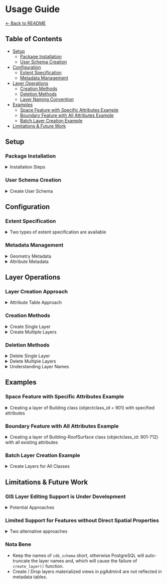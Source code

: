 # Usage Guide
[← Back to README](../README.md)

## Table of Contents
- [Setup](#setup)
  - [Package Installation](#package-installation)
  - [User Schema Creation](#user-schema-creation)
- [Configuration](#configuration)
  - [Extent Specification](#extent-specification)
  - [Metadata Management](#metadata-management)
- [Layer Operations](#layer-operations)
  - [Creation Methods](#creation-methods)
  - [Deletion Methods](#deletion-methods)
  - [Layer Naming Convention](#layer-naming-convention)
- [Examples](#examples)
  - [Space Feature with Specific Attributes Example](#space-feature-with-specific-attributes-example)
  - [Boundary Feature with All Attributes Example](#boundary-feature-with-all-attributes-example)
  - [Batch Layer Creation Example](#batch-layer-creation-example)
- [Limitations & Future Work](#limitations--future-work)

## Setup

### Package Installation
<details>
<summary>Installation Steps</summary>

1. Download and unzip the package of this repository
2. Open pgAdmin4
3. Create new query tool tab
4. Execute all SQL script files in order under the `postgresql` folder
5. Verify successful installation of `qgis_pkg` schema
</details>

### User Schema Creation
<details>
<summary>Create User Schema</summary>

Create a new user schema for storing metadata tables and GIS layers:
  ```sql
  SELECT * FROM qgis_pkg.create_qgis_usr_schema('usr_name');
  ```

The created schema (`qgis_usr_name`) contains 4 tables:
1. **extents**: Stores bounding box geometries for extent selection
2. **feature_geometry_metadata**: Stores metadata of existing feature geometries
3. **feature_attribute_metadata**: Stores metadata of existing feature attributes
4. **layer_metadata**: Stores user choices for generated GIS layers
</details>

## Configuration

### Extent Specification
<details>
<summary>Two types of extent specification are available</summary>

1. **Full Database Extent** (`db_schema` type, default):
    ```sql
    SELECT * FROM qgis_pkg.upsert_extents('usr_schema', 'cdb_schema');
    ```

2. **Custom Extent** (`m_view` type):
    ```sql
    SELECT * FROM qgis_pkg.upsert_extents(
        'usr_schema', 
        'cdb_schema', 
        'm_view', 
        ST_MakeEnvelope(232320, 480620, 232615, 481025, 28992)
    );
    ```

The extent type determines the bounding boxes used for:
- Checking existing feature geometries
- Checking existing attributes
- Creating GIS layers
</details>

### Metadata Management

<details>
<summary>Geometry Metadata</summary>

1. **Full Schema Scan** (default):
```sql
SELECT * FROM qgis_pkg.update_feature_geometry_metadata('usr_schema', 'cdb_schema');
```

2. **Extent-Based Scan**:
```sql
SELECT * FROM qgis_pkg.update_feature_geometry_metadata('usr_schema', 'cdb_schema', 'm_view');
```

Results stored in `feature_geometry_metadata`:
<p align="center"> 
<img src="../docs/images/meta_geom.png" alt="meta_geom"/> 
</p>
</details>

<details>
<summary>Attribute Metadata</summary>

Similar scanning options:

1. **Full Schema Scan** (default):
```sql
SELECT * FROM qgis_pkg.update_feature_attribute_metadata('usr_schema', 'cdb_schema');
```

2. **Extent-Based Scan**:
```sql
SELECT * FROM qgis_pkg.update_feature_attribute_metadata('usr_schema', 'cdb_schema', 'm_view');
```
<p align="center"> 
<img src="../docs/images/meta_attri.png" alt="meta_attri"/> 
</p>
</details>  

## Layer Operations

### Layer Creation Approach
<details>
<summary>Attribute Table Approach</summary>
The metadata tables provide options for:

**Geometries:**
- Desired geometry representation
- Desired LoD

**Attributes:**
- Specific attribute selection
- Generic attributes treated as "standard" attributes
- Multi-language support (e.g., kanji in column names)

**Recommended Approach** ([research reference](https://repository.tudelft.nl/record/uuid:5992ba24-8618-48d7-9e24-28839b5da16b)):
- Integrates flattening query of selected attributes into attribute table
- Stores as materialized view
- `LEFT JOIN` with geometry materialized view
<p align="center"> 
    <img src="../docs/images/layer approach.png" alt="layer_2"/> 
</p>
</details>

### Creation Methods
<details>
<summary>Create Single Layer</summary>

#### Individual Layer Creation
`qgis_pkg.create_layer()`

Required Parameters:
1. **usr_schema**: User schema name
2. **cdb_schema**: Target 3DCityDB schema name
3. **parent_objectclass_id**: Only for boundary features, 0 for space feature
4. **objectclass_id**: Target feature class ID
5. **geometry_name**: Spatial property name (e.g. `lod1Solid`, `tin`)
6. **lod**: Level of Detail number

Optional Parameters:

7. **attris**: Selected attribute names in text array (Default: null)
8. **is_matview**: Store the query as view or materialized view (Default: null)
9. **is_all_attri**: Select all existing attributes (Default: null)
10. **is_joins**: Join method selection (Default: null)
</details>


<details>
<summary>Create Multiple Layers</summary>

#### Batch Layer Creation
1. **For Single Class:**
`qgis_pkg.create_class_layers()`
```sql
-- Building class (objectclass_id = 901)
SELECT * FROM qgis_pkg.create_class_layers('usr_schema', 'cdb_schema', NULL, 901);
```

2. **For All Classes:**
`qgis_pkg.create_all_layers()`

```sql
-- All existing classes in the cdb_schema
SELECT * FROM qgis_pkg.create_all_layer('usr_schema', 'cdb_schema');
```
</details>

### Deletion Methods

<details>
<summary>Delete Single Layer</summary>

#### Individual Layer Deletion
`qgis_pkg.drop_single_layer_attri_table()`

Required Parameters:
1. **usr_schema**: User schema name
2. **cdb_schema**: CityDB schema name
3. **parent_objectclass_id**: NULL for space feature
4. **objectclass_id**: Feature class ID
5. **geometry_name**: Geometry column name
6. **lod**: Level of Detail

Optional Parameters:

7. **attris**: Attribute names array (Default: null)
8. **is_matview**: View type (Default: null)
9. **is_all_attri**: All attributes flag (Default: null)
10. **is_drop_attris**: Cascade drop flag (Default: null)

</details>

<details>
<summary>Delete Multiple Layers</summary>

#### Batch Deletion
1. **Delete Layers of a Single Class:**
`qgis_pkg.drop_class_layers_attri_table()`
```sql
-- Building class (objectclass_id = 901)
SELECT * FROM qgis_pkg.drop_class_layers_attri_table('usr_schema', 'cdb_schema', NULL, 901);
```

2. **Delete All Layers:**
`qgis_pkg.drop_all_layer()`

```sql
-- All existing classes in the cdb_schema
SELECT * FROM qgis_pkg.drop_all_layer('usr_schema', 'cdb_schema');
```
</details>

<details>
<summary>Understanding Layer Names</summary>

### Layer Naming Convention
1. **GIS Layer Names:**
- Prefix: `=lmv` (layer materialized view)
- Components: `cdb_schema_class-alias_lod_geometry-type`
- Suffix: `attri_table` or `no_attri_table`

2. **Attribute Table Names:**
- Prefix: `_amv` (attribute materialized view)
- Components: `cdb_schema_class-name_g_[ID]`
- Suffix: `attributes`

Layer information stored in `layer_metadata`:
<p align="center"> 
  <img src="../docs/images/meta_layer.png" alt="meta_layer"/> 
</p>
</details>

## Examples

### Space Feature with Specific Attributes Example
<details>
<summary>Creating a layer of Building class (objectclass_id = 901) with specified attributes</summary>

```sql
SELECT * FROM qgis_pkg.create_layer(
    'usr_schema', 
    'cdb_schema', 
    0,                             -- Space feature
    901,                           -- Building class ID
    'lod1Solid',                   -- Geometry type
    1,                             -- LoD number
    ARRAY['function', 'height'],   -- Selected attributes
    TRUE                           -- As materialized view
);
```
Result:
<p align="center"> 
<img src="../docs/images/layer_example1.png" alt="layer_1"/> 
</p>

Generated views:
- `=lmv_alderaan_bgd_lod1_Solid_attri_table`
- `_amv_alderaan_Building_g_[ID]_attributes`
</details>

### Boundary Feature with All Attributes Example
<details>
<summary>Creating a layer of Building-RoofSurface class (objectclass_id: 901-712) with all existing attributes</summary><br>

```sql
SELECT * FROM qgis_pkg.create_layer(
    'usr_schema', 
    'cdb_schema', 
    901,                           -- Parent: Building
    712,                           -- RoofSurface class ID
    'lod2MultiSurface',            -- Geometry type
    2,                             -- LoD number
    NULL,                          -- No specific attributes
    TRUE,                          -- As materialized view
    TRUE                           -- All attributes
);
```
Result:
<p align="center"> 
<img src="../docs/images/layer_example2.png" alt="layer_2"/> 
</p>

Generated views:
- `=lmv_alderaan_bgd_roof_surf_lod2_MSurf_attri_table`
- `_amv_alderaan_RoofSurface_g_[ID]_attributes`
</details>

### Batch Layer Creation Example
<details>
<summary>Create Layers for All Classes</summary><br>

Creating layers for all existing classes in the `cdb_schema`:
```sql
SELECT * FROM qgis_pkg.create_all_layer('usr_schema', 'cdb_schema');
```

- Railway dataset result:
    <p align="center"> 
    <img src="../docs/images/railway_2D.png" alt="railway_2D"/> 
    </p>
    <p align="center"> 
    <img src="../docs/images/railway_3D.png" alt="railway_3D"/> 
    </p>

- Rijsen-Holten dataset result:
    - Full extent:
        <p align="center"> 
        <img src="../docs/images/rh_full_2d.png" alt="rh_full_2d"/> 
        </p>
        <p align="center"> 
        <img src="../docs/images/rh_full_3d.png" alt="rh_full_3d"/> 
        </p>

    - Smaller extent:
        <p align="center"> 
        <img src="../docs/images/rh_small_2d.png" alt="rh_small_2d"/> 
        </p>
        <p align="center"> 
        <img src="../docs/images/rh_small_3d.png" alt="rh_small_3d"/> 
        </p>

- Tokyo dataset result:
    <p align="center"> 
    <img src="../docs/images/Tokyo_result_2d.png" alt="tokyo_2d"/> 
    </p>
    <p align="center"> 
    <img src="../docs/images/Tokyo_result_3d.png" alt="tokyo_3d"/> 
    </p>

- New York Transportation dataset result:
    <p align="center"> 
    <img src="../docs/images/nyc_2d.png" alt="ny_2d"/> 
    </p>
    <p align="center"> 
    <img src="../docs/images/nyc_3d.png" alt="ny_3d"/> 
    </p>
</details>

## Limitations & Future Work

### GIS Layer Editing Support is Under Development
<details>
<summary>Potential Approaches</summary><br>

The current implementation stores GIS layers as materialized views, which do not inherently support updates. This means that edits made to feature attributes in QGIS cannot be directly propagated back to the underlying 3DCityDB 5.0 database.

Future development will focus on enabling bidirectional editing capabilities, allowing users to modify feature attributes through the GIS layers while maintaining data consistency with 3DCityDB 5.0. Some potential approaches being considered include:

- [Implementing Incremental View Maintenance (IVM)](https://www.postgresql.org/about/news/pg_ivm-19-released-2902/) techniques to make materialized views updatable
- Creating trigger-based mechanisms to propagate changes between views and base tables
- Developing an intermediate layer to handle view updates and database synchronization

This enhancement will provide a more complete workflow for interacting with 3D city model data through QGIS, while preserving data integrity in the underlying 3DCityDB structure.
</details>


### Limited Support for Features without Direct Spatial Properties
<details>
<summary>Two alternative approaches</summary><br>

Currently, features without direct geometry representations (e.g., traffic spaces in transportation data) have limited visualisation via GIS layers. Two potential approaches are being considered for future development:

1. **Feature Bounding Box Envelopes**
   - Using feature envelopes from the FEATURE table as alternative geometries
   - Quick to implement but provides only coarse spatial representation
   - May have overlapping geometries making spatial analysis difficult

2. **Child Feature Geometry Aggregation** 
   - Aggregating geometries from child features to represent parent features
   - More accurate spatial representation than envelopes
   - Enables visualisation of semantic hierarchies (e.g., traffic areas → roads/squares → sections/intersections)
   - Requires more complex SQL queries and data processing

<table>
<tr>
<td width="50%">
<p align="center">
<img src="../docs/images/envelope_result_no_panel.png" alt="envelope_result"/>
<br>
<em>Feature Envelope</em>
</p>
</td>
<td width="50%">
<p align="center">
<img src="../docs/images/aggre_result_no_panel.png" alt="aggre_result"/>
<br>
<em>Child Feature Geometry Aggregation</em>
</p>
</td>
</tr>
</table>

Future work will focus on implementing both approaches to provide comprehensive support for CityGML 3.0 features without direct geometries, allowing users to:
- Access and visualise all feature attributes regardless of geometry representation
- Explore semantic hierarchies through additional derived layers
- Perform spatial analysis on aggregated geometries
- Choose between quick envelope views or detailed aggregated views based on needs

<table>
<tr>
<td width="33%">
<p align="center">
<img src="../docs/images/traffic_area.png" alt="traffic_area"/>
<br>
<em>Original layer of (Auxiliary) traffic area</em>
</p>
</td>
<td width="33%">
<p align="center">
<img src="../docs/images/road&square.png" alt="road&square"/>
<br>
<em>Derived layer of Road and Square</em>
</p>
</td>
<td width="33%">
<p align="center">
<img src="../docs/images/section&square.png" alt="section&square"/>
<br>
<em>Derived layer of (Inter)Section and Square</em>
</p>
</td>
</tr>
</table>
</details>

### Nota Bene
- Keep the names of  `cdb_schema` short, otherwise PostgreSQL will auto-truncate the layer names and, which will cause the failure of `create_layer()` function.
- Create / Drop layers materialized views in pgAdmin4 are not reflected in metadata tables.